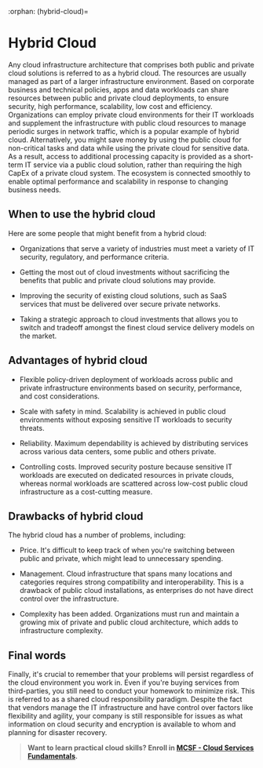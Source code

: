 :orphan:
(hybrid-cloud)=
# Hybrid Cloud

Any cloud infrastructure architecture that comprises both public and private cloud solutions is referred to as a hybrid cloud. The resources are usually managed as part of a larger infrastructure environment. Based on corporate business and technical policies, apps and data workloads can share resources between public and private cloud deployments, to ensure security, high performance, scalability, low cost and efficiency. Organizations can employ private cloud environments for their IT workloads and supplement the infrastructure with public cloud resources to manage periodic surges in network traffic, which is a popular example of hybrid cloud. Alternatively, you might save money by using the public cloud for non-critical tasks and data while using the private cloud for sensitive data. As a result, access to additional processing capacity is provided as a short-term IT service via a public cloud solution, rather than requiring the high CapEx of a private cloud system. The ecosystem is connected smoothly to enable optimal performance and scalability in response to changing business needs.

## When to use the hybrid cloud

Here are some people that might benefit from a hybrid cloud:

- Organizations that serve a variety of industries must meet a variety of IT security, regulatory, and performance criteria.

- Getting the most out of cloud investments without sacrificing the benefits that public and private cloud solutions may provide.

- Improving the security of existing cloud solutions, such as SaaS services that must be delivered over secure private networks.

- Taking a strategic approach to cloud investments that allows you to switch and tradeoff amongst the finest cloud service delivery models on the market.

## Advantages of hybrid cloud

-	Flexible policy-driven deployment of workloads across public and private infrastructure environments based on security, performance, and cost considerations.

-	Scale with safety in mind. Scalability is achieved in public cloud environments without exposing sensitive IT workloads to security threats.

-	Reliability. Maximum dependability is achieved by distributing services across various data centers, some public and others private.

-	Controlling costs. Improved security posture because sensitive IT workloads are executed on dedicated resources in private clouds, whereas normal workloads are scattered across low-cost public cloud infrastructure as a cost-cutting measure.

## Drawbacks of hybrid cloud
The hybrid cloud has a number of problems, including:

- Price. It's difficult to keep track of when you're switching between public and private, which might lead to unnecessary spending.

- Management. Cloud infrastructure that spans many locations and categories requires strong compatibility and interoperability. This is a drawback of public cloud installations, as enterprises do not have direct control over the infrastructure.

- Complexity has been added. Organizations must run and maintain a growing mix of private and public cloud architecture, which adds to infrastructure complexity.

## Final words

Finally, it's crucial to remember that your problems will persist regardless of the cloud environment you work in. Even if you're buying services from third-parties, you still need to conduct your homework to minimize risk.
This is referred to as a shared cloud responsibility paradigm. Despite the fact that vendors manage the IT infrastructure and have control over factors like flexibility and agility, your company is still responsible for issues as what information on cloud security and encryption is available to whom and planning for disaster recovery.

> **Want to learn practical cloud skills? Enroll in [MCSF - Cloud Services Fundamentals](https://www.mosse-institute.com/certifications/mcsf-cloud-services-fundamentals.html).**